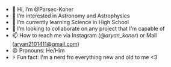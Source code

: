 - 👋 Hi, I’m @Parsec-Koner
- 👀 I’m interested in Astronomy and Astrophysics
- 🌱 I’m currently learning Science in High School
- 💞️ I’m looking to collaborate on any project that I'm capable of
- 📫 How to reach me via Instagram (@_aryan_koner_) or Mail (aryan2101411@gmail.com)
- 😄 Pronouns: He/Him
- ⚡ Fun fact: I'm a nerd fro everything new and old to me <3

<!---
Parsec-Koner/Parsec-Koner is a ✨ special ✨ repository because its `README.md` (this file) appears on your GitHub profile.
You can click the Preview link to take a look at your changes.
--->
